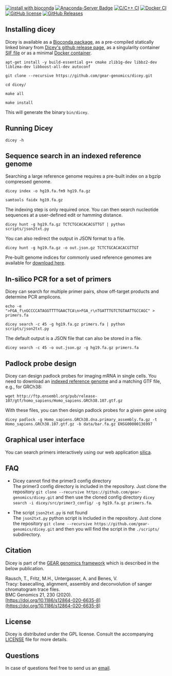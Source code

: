 [![install with bioconda](https://img.shields.io/badge/install%20with-bioconda-brightgreen.svg?style=flat-square)](http://bioconda.github.io/recipes/dicey/README.html)
[![Anaconda-Server Badge](https://anaconda.org/bioconda/dicey/badges/downloads.svg)](https://anaconda.org/bioconda/dicey)
[![C/C++ CI](https://github.com/gear-genomics/dicey/workflows/C/C++%20CI/badge.svg)](https://github.com/gear-genomics/dicey/actions)
[![Docker CI](https://github.com/gear-genomics/dicey/workflows/Docker%20CI/badge.svg)](https://hub.docker.com/r/geargenomics/dicey/)
[![GitHub license](https://img.shields.io/badge/License-GPLv3-blue.svg)](https://github.com/gear-genomics/dicey/blob/master/LICENSE)
[![GitHub Releases](https://img.shields.io/github/release/gear-genomics/dicey.svg)](https://github.com/gear-genomics/dicey/releases)

## Installing dicey

Dicey is available as a [Bioconda package](https://anaconda.org/bioconda/dicey), as a pre-compiled statically linked binary from [Dicey's github release page](https://github.com/gear-genomics/dicey/releases), as a singularity container [SIF file](https://github.com/gear-genomics/dicey/releases) or as a minimal [Docker container](https://hub.docker.com/r/geargenomics/dicey/).

`apt-get install -y build-essential g++ cmake zlib1g-dev libbz2-dev liblzma-dev libboost-all-dev autoconf`

`git clone --recursive https://github.com/gear-genomics/dicey.git`

`cd dicey/`

`make all`

`make install`

This will generate the binary `bin/dicey`.


## Running Dicey

`dicey -h`

## Sequence search in an indexed reference genome

Searching a large reference genome requires a pre-built index on a bgzip compressed genome.

`dicey index -o hg19.fa.fm9 hg19.fa.gz`

`samtools faidx hg19.fa.gz`

The indexing step is only required once. You can then search nucleotide sequences at a user-defined edit or hamming distance.

`dicey hunt -g hg19.fa.gz TCTCTGCACACACGTTGT | python scripts/json2txt.py`

You can also redirect the output in JSON format to a file.

`dicey hunt -g hg19.fa.gz -o out.json.gz TCTCTGCACACACGTTGT`

Pre-built genome indices for commonly used reference genomes are available for [download here](https://gear-genomics.embl.de/data/tracy/).


## In-silico PCR for a set of primers

Dicey can search for multiple primer pairs, show off-target products and determine PCR amplicons.

`echo -e ">FGA_f\nGCCCCATAGGTTTTGAACTCA\n>FGA_r\nTGATTTGTCTGTAATTGCCAGC" > primers.fa`

`dicey search -c 45 -g hg19.fa.gz primers.fa | python scripts/json2txt.py`

The default output is a JSON file that can also be stored in a file.

`dicey search -c 45 -o out.json.gz -g hg19.fa.gz primers.fa`


## Padlock probe design

Dicey can design padlock probes for imaging mRNA in single cells. You need to download an [indexed reference genome](https://gear-genomics.embl.de/data/tracy/) and a matching GTF file, e.g., for GRCh38:

`wget http://ftp.ensembl.org/pub/release-107/gtf/homo_sapiens/Homo_sapiens.GRCh38.107.gtf.gz`

With these files, you can then design padlock probes for a given gene using

`dicey padlock -g Homo_sapiens.GRCh38.dna.primary_assembly.fa.gz -t Homo_sapiens.GRCh38.107.gtf.gz -b data/bar.fa.gz ENSG00000136997`


## Graphical user interface

You can search primers interactively using our web application [silica](https://www.gear-genomics.com/silica/).


## FAQ

* Dicey cannot find the primer3 config directory    
The primer3 config directory is included in the repository. Just clone the repository `git clone --recursive https://github.com/gear-genomics/dicey.git` and then use the cloned config directory `dicey search -i dicey/src/primer3_config/ -g hg19.fa.gz primers.fa`.

* The script `json2txt.py` is not found     
The `json2txt.py` python script is included in the repository. Just clone the repository `git clone --recursive https://github.com/gear-genomics/dicey.git` and then you will find the script in the `./scripts/` subdirectory.


## Citation

Dicey is part of the [GEAR genomics framework](https://www.gear-genomics.com) which is described in the below publication.

Rausch, T., Fritz, M.H., Untergasser, A. and Benes, V.         
Tracy: basecalling, alignment, assembly and deconvolution of sanger chromatogram trace files.             
BMC Genomics 21, 230 (2020).             
[https://doi.org/10.1186/s12864-020-6635-8](https://doi.org/10.1186/s12864-020-6635-8)


## License

Dicey is distributed under the GPL license. Consult the accompanying [LICENSE](https://github.com/gear-genomics/dicey/blob/master/LICENSE) file for more details.


## Questions

In case of questions feel free to send us an [email](https://www-db.embl.de/EMBLPersonGroup-PersonPicture/MailForm/?recipient=ggenomics).
